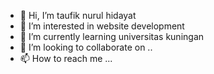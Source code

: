 - 👋 Hi, I’m taufik nurul hidayat
- 👀 I’m interested in website development
- 🌱 I’m currently learning universitas kuningan
- 💞️ I’m looking to collaborate on ..
- 📫 How to reach me ...

<!---
taugk/taugk is a ✨ special ✨ repository because its `README.md` (this file) appears on your GitHub profile.
You can click the Preview link to take a look at your changes.
--->
